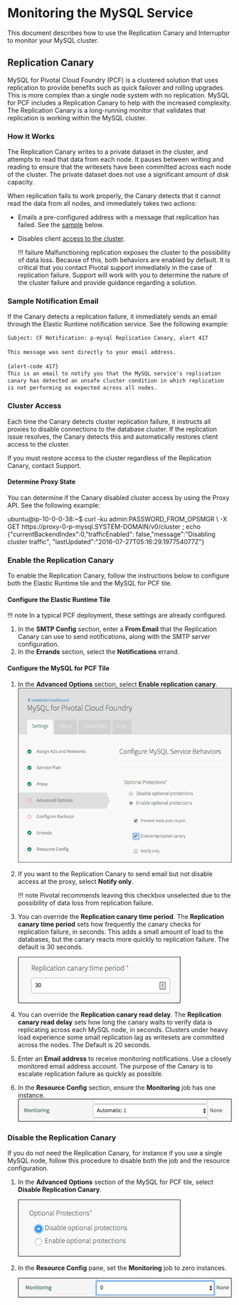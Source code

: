 # Monitoring the MySQL Service

This document describes how to use the Replication Canary and Interruptor to monitor your MySQL cluster.

## Replication Canary

MySQL for Pivotal Cloud Foundry (PCF) is a clustered solution that uses replication to  provide benefits such as quick failover and rolling upgrades. This is more complex than a single node system with no replication. MySQL for PCF includes a Replication Canary to help with the increased complexity. The Replication Canary is a long-running monitor that validates that replication is working within the MySQL cluster.

### How it Works

The Replication Canary writes to a private dataset in the cluster, and attempts to read that data from each node. It pauses between writing and reading to ensure that the writesets have been committed across each node of the cluster. The private dataset does not use a significant amount of disk capacity.

When replication fails to work properly, the Canary detects that it cannot read the data from all nodes, and immediately takes two actions:

  - Emails a pre-configured address with a message that replication has failed. See the [sample](#sample-canary) below.
  - Disables client [access to the cluster](#access).

    !!! failure 
        Malfunctioning replication exposes the cluster to the possibility of data loss. Because of this, both behaviors are enabled by default. It is critical that you contact Pivotal support immediately in the case of replication failure. Support will work with you to determine the nature of the cluster failure and provide guidance regarding a solution.

### Sample Notification Email

If the Canary detects a replication failure, it immediately sends an email through the Elastic Runtime notification service. See the following example:

    Subject: CF Notification: p-mysql Replication Canary, alert 417

    This message was sent directly to your email address.

    {alert-code 417}
    This is an email to notify you that the MySQL service's replication canary has detected an unsafe cluster condition in which replication is not performing as expected across all nodes.

### Cluster Access

Each time the Canary detects cluster replication failure, it instructs all proxies to disable connections to the database cluster. If the replication issue resolves, the Canary detects this and automatically restores client access to the cluster.

If you must restore access to the cluster regardless of the Replication Canary, contact Support.

#### Determine Proxy State

You can determine if the Canary disabled cluster access by using the Proxy API. See the following example:

<p class="terminal">ubuntu@ip-10-0-0-38:~$ curl -ku admin:PASSWORD_FROM_OPSMGR \
  -X GET http<span>s</span>://proxy-0-p-mysql.SYSTEM-DOMAIN/v0/cluster ; 
  echo {"currentBackendIndex":0,"trafficEnabled":
  false,"message":"Disabling cluster traffic",
  "lastUpdated":"2016-07-27T05:16:29.197754077Z"}</p>

### Enable the Replication Canary

To enable the Replication Canary, follow the instructions below to configure both the Elastic Runtime tile and the MySQL for PCF tile.

#### Configure the Elastic Runtime Tile

!!! note 
    In a typical PCF deployment, these settings are already configured.
1. In the **SMTP Config** section, enter a **From Email** that the Replication Canary can use to send notifications, along with the SMTP server configuration.
1. In the **Errands** section, select the **Notifications** errand.

#### Configure the MySQL for PCF Tile

1. In the **Advanced Options** section, select **Enable replication canary**.
    ![Enable Replication](images/enable-replication.png)
1. If you want to the Replication Canary to send email but not disable access at the proxy, select **Notify only**.

    !!! note 
        Pivotal recommends leaving this checkbox unselected due to the possibility of data loss from replication failure.

1. You can override the **Replication canary time period**. The **Replication canary time period** sets how frequently the canary checks for replication failure, in seconds. This adds a small amount of load to the databases, but the canary reacts more quickly to replication failure. The default is 30 seconds.

    ![Canary time](images/canary_time.png)

1. You can override the **Replication canary read delay**. The **Replication canary read delay** sets how long the canary waits to verify data is replicating across each MySQL node, in seconds. Clusters under heavy load experience some small replication lag as writesets are committed across the nodes. The Default is 20 seconds.
1. Enter an **Email address** to receive monitoring notifications. Use a closely monitored email address account. The purpose of the Canary is to escalate replication failure as quickly as possible.
1. In the **Resource Config** section, ensure the **Monitoring** job has one instance.
  ![Resource config](images/monitoring-resource-config.png)

### Disable the Replication Canary

If you do not need the Replication Canary, for instance if you use a single MySQL node, follow this procedure to disable both the job and the resource configuration.

1. In the **Advanced Options** section of the MySQL for PCF tile, select **Disable Replication Canary**.<br>

    ![Disable protection](images/disable-protection.png)

1. In the **Resource Config** pane, set the **Monitoring** job to zero instances.<br>

    ![Monitoring zero](images/monitoring-zero.png)
